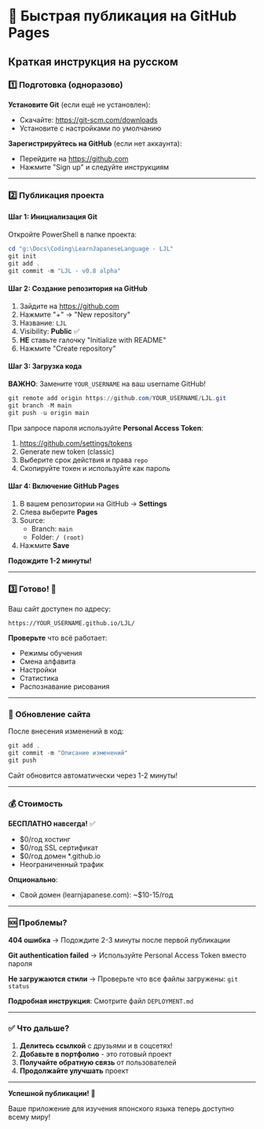 # 🚀 Быстрая публикация на GitHub Pages

## Краткая инструкция на русском

### 1️⃣ Подготовка (одноразово)

**Установите Git** (если ещё не установлен):

- Скачайте: https://git-scm.com/downloads
- Установите с настройками по умолчанию

**Зарегистрируйтесь на GitHub** (если нет аккаунта):

- Перейдите на https://github.com
- Нажмите "Sign up" и следуйте инструкциям

---

### 2️⃣ Публикация проекта

#### Шаг 1: Инициализация Git

Откройте PowerShell в папке проекта:

```powershell
cd "g:\Docs\Coding\LearnJapaneseLanguage - LJL"
git init
git add .
git commit -m "LJL - v0.8 alpha"
```

#### Шаг 2: Создание репозитория на GitHub

1. Зайдите на https://github.com
2. Нажмите "+" → "New repository"
3. Название: `LJL`
4. Visibility: **Public** ✅
5. **НЕ** ставьте галочку "Initialize with README"
6. Нажмите "Create repository"

#### Шаг 3: Загрузка кода

**ВАЖНО**: Замените `YOUR_USERNAME` на ваш username GitHub!

```powershell
git remote add origin https://github.com/YOUR_USERNAME/LJL.git
git branch -M main
git push -u origin main
```

При запросе пароля используйте **Personal Access Token**:

1. https://github.com/settings/tokens
2. Generate new token (classic)
3. Выберите срок действия и права `repo`
4. Скопируйте токен и используйте как пароль

#### Шаг 4: Включение GitHub Pages

1. В вашем репозитории на GitHub → **Settings**
2. Слева выберите **Pages**
3. Source:
   - Branch: `main`
   - Folder: `/ (root)`
4. Нажмите **Save**

**Подождите 1-2 минуты!**

---

### 3️⃣ Готово! 🎉

Ваш сайт доступен по адресу:

```
https://YOUR_USERNAME.github.io/LJL/
```

**Проверьте** что всё работает:

- Режимы обучения
- Смена алфавита
- Настройки
- Статистика
- Распознавание рисования

---

### 🔄 Обновление сайта

После внесения изменений в код:

```powershell
git add .
git commit -m "Описание изменений"
git push
```

Сайт обновится автоматически через 1-2 минуты!

---

### 💰 Стоимость

**БЕСПЛАТНО навсегда!** ✅

- $0/год хостинг
- $0/год SSL сертификат
- $0/год домен \*.github.io
- Неограниченный трафик

**Опционально**:

- Свой домен (learnjapanese.com): ~$10-15/год

---

### 🆘 Проблемы?

**404 ошибка** → Подождите 2-3 минуты после первой публикации

**Git authentication failed** → Используйте Personal Access Token вместо пароля

**Не загружаются стили** → Проверьте что все файлы загружены: `git status`

**Подробная инструкция**: Смотрите файл `DEPLOYMENT.md`

---

### ✅ Что дальше?

1. **Делитесь ссылкой** с друзьями и в соцсетях!
2. **Добавьте в портфолио** - это готовый проект
3. **Получайте обратную связь** от пользователей
4. **Продолжайте улучшать** проект

---

**Успешной публикации! 🚀**

Ваше приложение для изучения японского языка теперь доступно всему миру!
